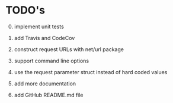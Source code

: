# TODO's
0. implement unit tests

1. add Travis and CodeCov

2. construct request URLs with net/url package

3. support command line options

4. use the request parameter struct instead of hard coded values

5. add more documentation

6. add GitHub README.md file
